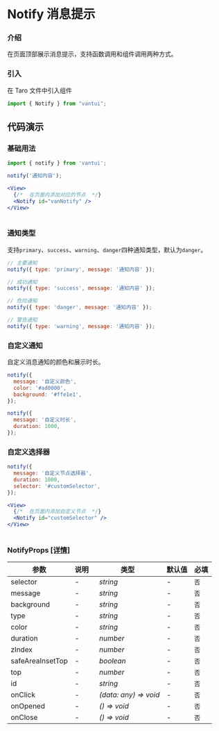 # Notify 消息提示

### 介绍

在页面顶部展示消息提示，支持函数调用和组件调用两种方式。

### 引入

在 Taro 文件中引入组件

```js
import { Notify } from "vantui"; 
```

## 代码演示

### 基础用法

```js
import { notify } from 'vantui';

notify('通知内容');
```

```jsx
<View>
  {/*  在页面内添加对应的节点  */}
  <Notify id="vanNotify" />
</View>
 
```

### 通知类型

支持`primary`、`success`、`warning`、`danger`四种通知类型，默认为`danger`。

```js
// 主要通知
notify({ type: 'primary', message: '通知内容' });

// 成功通知
notify({ type: 'success', message: '通知内容' });

// 危险通知
notify({ type: 'danger', message: '通知内容' });

// 警告通知
notify({ type: 'warning', message: '通知内容' });
```

### 自定义通知

自定义消息通知的颜色和展示时长。

```js
notify({
  message: '自定义颜色',
  color: '#ad0000',
  background: '#ffe1e1',
});

notify({
  message: '自定义时长',
  duration: 1000,
});
```

### 自定义选择器

```js
notify({
  message: '自定义节点选择器',
  duration: 1000,
  selector: '#customSelector',
});
```

```jsx
<View>
  {/*  在页面内添加自定义节点  */}
  <Notify id="customSelector" />
</View>
 
```
### NotifyProps [[详情]](https://github.com/AntmJS/vantui/tree/main/packages/vantui/types/notify.d.ts)   
| 参数 | 说明 | 类型 | 默认值 | 必填 |
| --- | --- | --- | --- | --- |
| selector | - | _&nbsp;&nbsp;string<br/>_ | - | `否` |
| message | - | _&nbsp;&nbsp;string<br/>_ | - | `否` |
| background | - | _&nbsp;&nbsp;string<br/>_ | - | `否` |
| type | - | _&nbsp;&nbsp;string<br/>_ | - | `否` |
| color | - | _&nbsp;&nbsp;string<br/>_ | - | `否` |
| duration | - | _&nbsp;&nbsp;number<br/>_ | - | `否` |
| zIndex | - | _&nbsp;&nbsp;number<br/>_ | - | `否` |
| safeAreaInsetTop | - | _&nbsp;&nbsp;boolean<br/>_ | - | `否` |
| top | - | _&nbsp;&nbsp;number<br/>_ | - | `否` |
| id | - | _&nbsp;&nbsp;string<br/>_ | - | `否` |
| onClick | - | _&nbsp;&nbsp;(data:&nbsp;any)&nbsp;=>&nbsp;void<br/>_ | - | `否` |
| onOpened | - | _&nbsp;&nbsp;()&nbsp;=>&nbsp;void<br/>_ | - | `否` |
| onClose | - | _&nbsp;&nbsp;()&nbsp;=>&nbsp;void<br/>_ | - | `否` |

